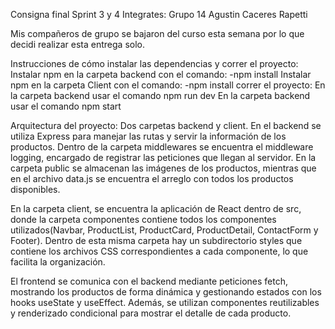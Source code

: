 Consigna final Sprint 3 y 4
Integrates: Grupo 14
Agustin Caceres Rapetti

Mis compañeros de grupo se bajaron del curso esta semana por lo que decidi realizar esta entrega solo.

Instrucciones de cómo instalar las dependencias y correr el proyecto:
Instalar npm en la carpeta backend con el comando: 
-npm install 
Instalar npm en la carpeta Client con el comando:
-npm install
correr el proyecto:
En la carpeta backend usar el comando npm run dev
En la carpeta backend usar el comando npm start

Arquitectura del proyecto:
Dos carpetas backend y client.
En el backend se utiliza Express para manejar las rutas y servir la información de los productos. Dentro de la carpeta middlewares se encuentra el middleware logging, encargado de registrar las peticiones que llegan al servidor. En la carpeta public se almacenan las imágenes de los productos, mientras que en el archivo data.js se encuentra el arreglo con todos los productos disponibles. 

En la carpeta client, se encuentra la aplicación de React dentro de src, donde la carpeta componentes contiene todos los componentes utilizados(Navbar, ProductList, ProductCard, ProductDetail, ContactForm y Footer). Dentro de esta misma carpeta hay un subdirectorio styles que contiene los archivos CSS correspondientes a cada componente, lo que facilita la organización.

El frontend se comunica con el backend mediante peticiones fetch, mostrando los productos de forma dinámica y gestionando estados con los hooks useState y useEffect. Además, se utilizan componentes reutilizables y renderizado condicional para mostrar el detalle de cada producto.